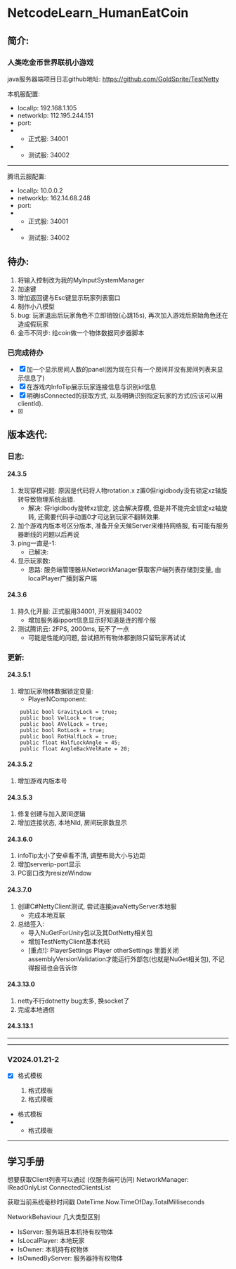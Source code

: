 # NetcodeLearn_HumanEatCoin


## 简介: 
### 人类吃金币世界联机小游戏
java服务器端项目日志github地址: https://github.com/GoldSprite/TestNetty

本机服配置:   
- localIp: 192.168.1.105
- networkIp: 112.195.244.151
- port: 
- - 正式服:  34001
- - 测试服:  34002
---
腾讯云服配置:   
- localIp: 10.0.0.2
- networkIp: 162.14.68.248
- port: 
- - 正式服:  34001
- - 测试服:  34002



## 待办: 
1. 将输入控制改为我的MyInputSystemManager
1. 加速键
1. 增加返回键与Esc键显示玩家列表窗口
1. 制作小八模型
1. bug: 玩家退出后玩家角色不立即销毁(心跳15s), 再次加入游戏后原始角色还在造成假玩家
1. 金币不同步: 给coin做一个物体数据同步器脚本

### 已完成待办
 - [x] 加一个显示房间人数的panel(因为现在只有一个房间并没有房间列表来显示信息了)
 - [x] 在游戏内InfoTip展示玩家连接信息与识别id信息
 - [x] 明确IsConnected的获取方式, 以及明确识别指定玩家的方式(应该可以用clientId).
 - [x] 




## 版本迭代:
### 日志: 
#### 24.3.5
1. 发现穿模问题: 原因是代码将人物rotation.x z置0但rigidbody没有锁定xz轴旋转导致物理系统出错.
    - 解决: 将rigidbody旋转xz锁定, 这会解决穿模, 但是并不能完全锁定xz轴旋转, 还需要代码手动置0才可达到玩家不翻转效果.
1. 加个游戏内版本号区分版本, 准备开全天候Server来维持网络服, 有可能有服务器断线的问题以后再说
1. ping一直是-1:   
    - 已解决:   
1. 显示玩家数:   
    - 思路: 服务端管理器从NetworkManager获取客户端列表存储到变量, 由localPlayer广播到客户端

#### 24.3.6
1. 持久化开服: 正式服用34001, 开发服用34002  
    - 增加服务器ipport信息显示好知道是连的那个服  
1. 测试腾讯云: 2FPS, 2000ms, 玩不了一点  
    - 可能是性能的问题, 尝试把所有物体都删除只留玩家再试试


### 更新: 
#### 24.3.5.1
1. 增加玩家物体数据锁定变量: 
    - PlayerNComponent: 
```
    public bool GravityLock = true;
    public bool VelLock = true;
    public bool AVelLock = true;
    public bool RotLock = true;
    public bool RotHalfLock = true;
    public float HalfLockAngle = 45;
    public float AngleBackVelRate = 20;
```

#### 24.3.5.2
1. 增加游戏内版本号

#### 24.3.5.3
1. 修复创建与加入房间逻辑
1. 增加连接状态, 本地NId, 房间玩家数显示

#### 24.3.6.0
1. infoTip太小了安卓看不清, 调整布局大小与边距
1. 增加serverip-port显示
1. PC窗口改为resizeWindow

#### 24.3.7.0
1. 创建C#NettyClient测试, 尝试连接javaNettyServer本地服
    - 完成本地互联
1. 总结签入: 
    - 导入NuGetForUnity包以及其DotNetty相关包
    - 增加TestNettyClient基本代码
    - [重点!]: PlayerSettings Player otherSettings 里面关闭assemblyVersionValidation才能运行外部包(也就是NuGet相关包), 不记得报错也会告诉你

#### 24.3.13.0
1. netty不行dotnetty bug太多, 换socket了
2. 完成本地通信

#### 24.3.13.1


---  
---  
### V2024.01.21-2
 - [x] 格式模板

   1. 格式模板
   2. 格式模板

 - 格式模板
 - - 格式模板


---
## 学习手册

想要获取Client列表可以通过  (仅服务端可访问)
NetworkManager: IReadOnlyList<NetworkClient> ConnectedClientsList

获取当前系统毫秒时间戳
DateTime.Now.TimeOfDay.TotalMilliseconds

NetworkBehaviour 几大类型区别  
 - IsServer: 服务端且本机持有权物体
 - IsLocalPlayer: 本地玩家
 - IsOwner: 本机持有权物体
 - IsOwnedByServer: 服务器持有权物体

